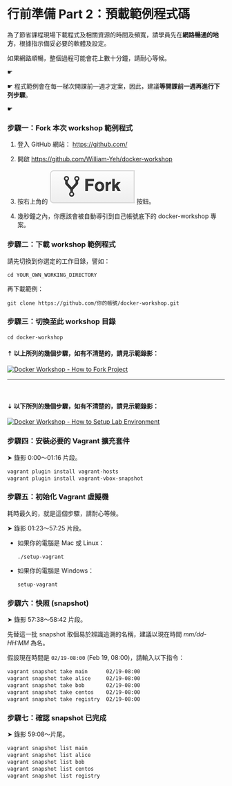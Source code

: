 行前準備 Part 2：預載範例程式碼
===

為了節省課程現場下載程式及相關資源的時間及頻寬，請學員先在**網路暢通的地方**，根據指示備妥必要的軟體及設定。

如果網路順暢，整個過程可能會花上數十分鐘，請耐心等候。

☛

☛ 程式範例會在每一梯次開課前一週才定案，因此，建議**等開課前一週再進行下列步驟**。

☛


### 步驟一：Fork 本次 workshop 範例程式

1. 登入 GitHub 網站： https://github.com/

2. 開啟 https://github.com/William-Yeh/docker-workshop

3. 按右上角的 ![Fork Button](icon-github-fork.png) 按鈕。

4. 幾秒鐘之內，你應該會被自動導引到自己帳號底下的 docker-workshop 專案。


### 步驟二：下載 workshop 範例程式

請先切換到你選定的工作目錄，譬如：

   ```shell
   cd YOUR_OWN_WORKING_DIRECTORY
   ```

再下載範例：

   ```shell
   git clone https://github.com/你的帳號/docker-workshop.git
   ```


### 步驟三：切換至此 workshop 目錄

```shell
cd docker-workshop
```

#### ⇡ 以上所列的幾個步驟，如有不清楚的，請見示範錄影：

[![Docker Workshop - How to Fork Project](http://img.youtube.com/vi/n2ogtWHZRzo/0.jpg)](http://youtu.be/n2ogtWHZRzo)

---
<br/>

#### ⇣ 以下所列的幾個步驟，如有不清楚的，請見示範錄影：

[![Docker Workshop - How to Setup Lab Environment](http://img.youtube.com/vi/0aaMQ8u9Dvg/0.jpg)](http://youtu.be/0aaMQ8u9Dvg)



### 步驟四：安裝必要的 Vagrant 擴充套件

➤ 錄影 0:00～01:16 片段。

```shell
vagrant plugin install vagrant-hosts
vagrant plugin install vagrant-vbox-snapshot
```


### 步驟五：初始化 Vagrant 虛擬機

耗時最久的，就是這個步驟，請耐心等候。

➤ 錄影 01:23～57:25 片段。

- 如果你的電腦是 Mac 或 Linux：

  ```shell
  ./setup-vagrant
  ```

- 如果你的電腦是 Windows：

  ```shell
  setup-vagrant
  ```


### 步驟六：快照 (snapshot)

➤ 錄影 57:38～58:42 片段。

先替這一批 snapshot 取個易於辨識追溯的名稱，建議以現在時間 *mm/dd-HH:MM* 為名。

假設現在時間是 `02/19-08:00` (Feb 19, 08:00)，請輸入以下指令：

```shell
vagrant snapshot take main      02/19-08:00
vagrant snapshot take alice     02/19-08:00
vagrant snapshot take bob       02/19-08:00
vagrant snapshot take centos    02/19-08:00
vagrant snapshot take registry  02/19-08:00
```


### 步驟七：確認 snapshot 已完成

➤ 錄影 59:08～片尾。

```shell
vagrant snapshot list main
vagrant snapshot list alice
vagrant snapshot list bob
vagrant snapshot list centos
vagrant snapshot list registry
```
